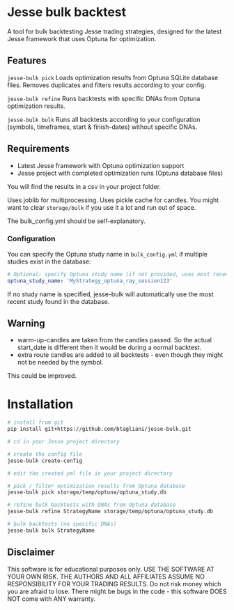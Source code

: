 # Jesse bulk backtest

A tool for bulk backtesting Jesse trading strategies, designed for the latest Jesse framework that uses Optuna for optimization.

## Features

`jesse-bulk pick`
Loads optimization results from Optuna SQLite database files. Removes duplicates and filters results according to your config.

`jesse-bulk refine`
Runs backtests with specific DNAs from Optuna optimization results.

`jesse-bulk bulk`
Runs all backtests according to your configuration (symbols, timeframes, start & finish-dates) without specific DNAs.

## Requirements

- Latest Jesse framework with Optuna optimization support
- Jesse project with completed optimization runs (Optuna database files)

You will find the results in a csv in your project folder. 

Uses joblib for multiprocessing. Uses pickle cache for candles. You might want to clear `storage/bulk` if you use it a lot and run out of space.

The bulk_config.yml should be self-explanatory.

### Configuration

You can specify the Optuna study name in `bulk_config.yml` if multiple studies exist in the database:

```yaml
# Optional: specify Optuna study name (if not provided, uses most recent study)
optuna_study_name: 'MyStrategy_optuna_ray_session123'
```

If no study name is specified, jesse-bulk will automatically use the most recent study found in the database.

## Warning
- warm-up-candles are taken from the candles passed. So the actual start_date is different then it would be during a normal backtest.
- extra route candles are added to all backtests - even though they might not be needed by the symbol. 

This could be improved.


# Installation

```sh
# install from git
pip install git+https://github.com/btagliani/jesse-bulk.git

# cd in your Jesse project directory

# create the config file
jesse-bulk create-config

# edit the created yml file in your project directory 

# pick / filter optimization results from Optuna database
jesse-bulk pick storage/temp/optuna/optuna_study.db

# refine bulk backtests with DNAs from Optuna database
jesse-bulk refine StrategyName storage/temp/optuna/optuna_study.db

# bulk backtests (no specific DNAs)
jesse-bulk bulk StrategyName 

```


## Disclaimer
This software is for educational purposes only. USE THE SOFTWARE AT YOUR OWN RISK. THE AUTHORS AND ALL AFFILIATES ASSUME NO RESPONSIBILITY FOR YOUR TRADING RESULTS. Do not risk money which you are afraid to lose. There might be bugs in the code - this software DOES NOT come with ANY warranty.
